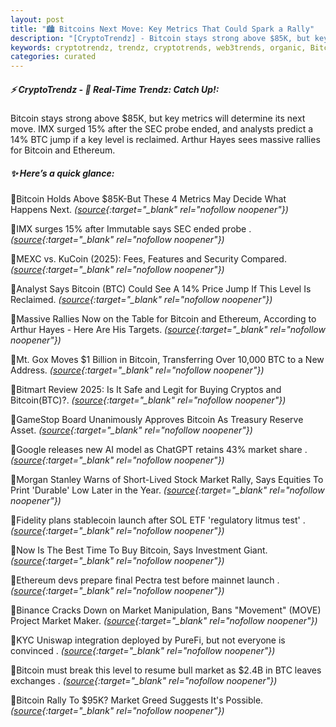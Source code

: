 ```yaml
---
layout: post
title: "🏙️ Bitcoins Next Move: Key Metrics That Could Spark a Rally"
description: "[CryptoTrendz] - Bitcoin stays strong above $85K, but key metrics will determine its next move. IMX surged 15% after the SEC probe ended, and analysts predict a 14% BTC jump if a key level is reclaimed. Arthur Hayes sees massive rallies for Bitcoin and Ethereum."
keywords: cryptotrendz, trendz, cryptotrends, web3trends, organic, Bitcoin, AI, Warren, SEC, BTC, Stablecoins, market, stablecoin, SOL
categories: curated
---
```


##### ⚡ CryptoTrendz - 📌 *Real-Time Trendz: Catch Up!:*

Bitcoin stays strong above $85K, but key metrics will determine its next move. IMX surged 15% after the SEC probe ended, and analysts predict a 14% BTC jump if a key level is reclaimed. Arthur Hayes sees massive rallies for Bitcoin and Ethereum.

##### ✨ *Here’s a quick glance:*


🔹Bitcoin Holds Above $85K-But These 4 Metrics May Decide What Happens Next. *([source](https://s.avyag.com/58ut){:target="_blank" rel="nofollow noopener"})*

🔹IMX surges 15% after Immutable says SEC ended probe . *([source](https://s.avyag.com/ahds){:target="_blank" rel="nofollow noopener"})*

🔹MEXC vs. KuCoin (2025): Fees, Features and Security Compared. *([source](https://s.avyag.com/8of4){:target="_blank" rel="nofollow noopener"})*

🔹Analyst Says Bitcoin (BTC) Could See A 14% Price Jump If This Level Is Reclaimed. *([source](https://s.avyag.com/ascz){:target="_blank" rel="nofollow noopener"})*

🔹Massive Rallies Now on the Table for Bitcoin and Ethereum, According to Arthur Hayes - Here Are His Targets. *([source](https://s.avyag.com/q9kt){:target="_blank" rel="nofollow noopener"})*

🔹Mt. Gox Moves $1 Billion in Bitcoin, Transferring Over 10,000 BTC to a New Address. *([source](https://s.avyag.com/amp1){:target="_blank" rel="nofollow noopener"})*

🔹Bitmart Review 2025: Is It Safe and Legit for Buying Cryptos and Bitcoin(BTC)?. *([source](https://s.avyag.com/ub4d){:target="_blank" rel="nofollow noopener"})*

🔹GameStop Board Unanimously Approves Bitcoin As Treasury Reserve Asset. *([source](https://s.avyag.com/jfkr){:target="_blank" rel="nofollow noopener"})*

🔹Google releases new AI model as ChatGPT retains 43% market share . *([source](https://s.avyag.com/q6bx){:target="_blank" rel="nofollow noopener"})*

🔹Morgan Stanley Warns of Short-Lived Stock Market Rally, Says Equities To Print 'Durable' Low Later in the Year. *([source](https://s.avyag.com/s3wv){:target="_blank" rel="nofollow noopener"})*

🔹Fidelity plans stablecoin launch after SOL ETF 'regulatory litmus test' . *([source](https://s.avyag.com/qrvy){:target="_blank" rel="nofollow noopener"})*

🔹Now Is The Best Time To Buy Bitcoin, Says Investment Giant. *([source](https://s.avyag.com/xm9h){:target="_blank" rel="nofollow noopener"})*

🔹Ethereum devs prepare final Pectra test before mainnet launch . *([source](https://s.avyag.com/srd6){:target="_blank" rel="nofollow noopener"})*

🔹Binance Cracks Down on Market Manipulation, Bans "Movement" (MOVE) Project Market Maker. *([source](https://s.avyag.com/z9lp){:target="_blank" rel="nofollow noopener"})*

🔹KYC Uniswap integration deployed by PureFi, but not everyone is convinced . *([source](https://s.avyag.com/1md5){:target="_blank" rel="nofollow noopener"})*

🔹Bitcoin must break this level to resume bull market as $2.4B in BTC leaves exchanges . *([source](https://s.avyag.com/b7un){:target="_blank" rel="nofollow noopener"})*

🔹Bitcoin Rally To $95K? Market Greed Suggests It's Possible. *([source](https://s.avyag.com/ux5q){:target="_blank" rel="nofollow noopener"})*
